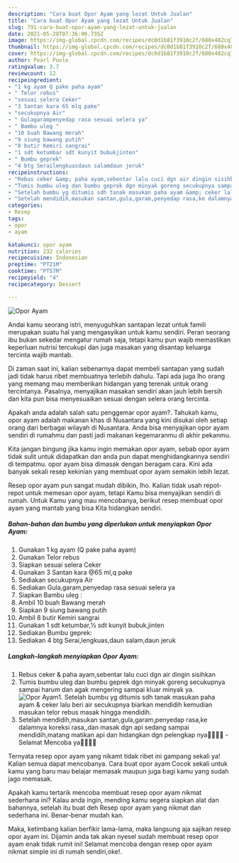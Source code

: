 ```yaml
---
description: "Cara buat Opor Ayam yang lezat Untuk Jualan"
title: "Cara buat Opor Ayam yang lezat Untuk Jualan"
slug: 791-cara-buat-opor-ayam-yang-lezat-untuk-jualan
date: 2021-05-28T07:36:06.735Z
image: https://img-global.cpcdn.com/recipes/dc0d1b81f3910c2f/680x482cq70/opor-ayam-foto-resep-utama.jpg
thumbnail: https://img-global.cpcdn.com/recipes/dc0d1b81f3910c2f/680x482cq70/opor-ayam-foto-resep-utama.jpg
cover: https://img-global.cpcdn.com/recipes/dc0d1b81f3910c2f/680x482cq70/opor-ayam-foto-resep-utama.jpg
author: Pearl Poole
ratingvalue: 3.7
reviewcount: 12
recipeingredient:
- "1 kg ayam Q pake paha ayam"
- " Telor rebus"
- "sesuai selera Ceker"
- "3 Santan kara 65 mlq pake"
- "secukupnya Air"
- " Gulagarampenyedap rasa sesuai selera ya"
- " Bambu uleg "
- "10 buah Bawang merah"
- "9 siung bawang putih"
- "8 butir Kemiri sangrai"
- "1 sdt ketumbar sdt kunyit bubukjinten"
- " Bumbu geprek"
- "4 btg Serailengkuasdaun salamdaun jeruk"
recipeinstructions:
- "Rebus ceker &amp; paha ayam,sebentar lalu cuci dgn air dingin sisihkan"
- "Tumis bumbu uleg dan bumbu geprek dgn minyak goreng secukupnya sampai harum dan agak mengering sampai kluar minyak ya."
- "Setelah bumbu yg ditumis sdh tanak masukan paha ayam &amp; ceker lalu beri air secukupnya biarkan mendidih kemudian masukan telor rebus masak hingga mendidih."
- "Setelah mendidih,masukan santan,gula,garam,penyedap rasa,ke dalamnya koreksi rasa,,dan masak dgn api sedang sampai mendidih,matang matikan api dan hidangkan dgn pelengkap nya🙏🏻💜💜 Selamat Mencoba ya👌🏻👌🏻"
categories:
- Resep
tags:
- opor
- ayam

katakunci: opor ayam 
nutrition: 232 calories
recipecuisine: Indonesian
preptime: "PT21M"
cooktime: "PT57M"
recipeyield: "4"
recipecategory: Dessert

---
```



![Opor Ayam](https://img-global.cpcdn.com/recipes/dc0d1b81f3910c2f/680x482cq70/opor-ayam-foto-resep-utama.jpg)

Andai kamu seorang istri, menyuguhkan santapan lezat untuk famili merupakan suatu hal yang mengasyikan untuk kamu sendiri. Peran seorang ibu bukan sekedar mengatur rumah saja, tetapi kamu pun wajib memastikan keperluan nutrisi tercukupi dan juga masakan yang disantap keluarga tercinta wajib mantab.

Di zaman  saat ini, kalian sebenarnya dapat membeli santapan yang sudah jadi tidak harus ribet membuatnya terlebih dahulu. Tapi ada juga lho orang yang memang mau memberikan hidangan yang terenak untuk orang tercintanya. Pasalnya, menyajikan masakan sendiri akan jauh lebih bersih dan kita pun bisa menyesuaikan sesuai dengan selera orang tercinta. 



Apakah anda adalah salah satu penggemar opor ayam?. Tahukah kamu, opor ayam adalah makanan khas di Nusantara yang kini disukai oleh setiap orang dari berbagai wilayah di Nusantara. Anda bisa menyajikan opor ayam sendiri di rumahmu dan pasti jadi makanan kegemaranmu di akhir pekanmu.

Kita jangan bingung jika kamu ingin memakan opor ayam, sebab opor ayam tidak sulit untuk didapatkan dan anda pun dapat menghidangkannya sendiri di tempatmu. opor ayam bisa dimasak dengan beragam cara. Kini ada banyak sekali resep kekinian yang membuat opor ayam semakin lebih lezat.

Resep opor ayam pun sangat mudah dibikin, lho. Kalian tidak usah repot-repot untuk memesan opor ayam, tetapi Kamu bisa menyajikan sendiri di rumah. Untuk Kamu yang mau mencobanya, berikut resep membuat opor ayam yang mantab yang bisa Kita hidangkan sendiri.

<!--inarticleads1-->

##### Bahan-bahan dan bumbu yang diperlukan untuk menyiapkan Opor Ayam:

1. Gunakan 1 kg ayam (Q pake paha ayam)
1. Gunakan  Telor rebus
1. Siapkan sesuai selera Ceker
1. Gunakan 3 Santan kara @65 ml,q pake
1. Sediakan secukupnya Air
1. Sediakan  Gula,garam,penyedap rasa sesuai selera ya
1. Siapkan  Bambu uleg :
1. Ambil 10 buah Bawang merah
1. Siapkan 9 siung bawang putih
1. Ambil 8 butir Kemiri sangrai
1. Gunakan 1 sdt ketumbar,½ sdt kunyit bubuk,jinten
1. Sediakan  Bumbu geprek:
1. Sediakan 4 btg Serai,lengkuas,daun salam,daun jeruk




<!--inarticleads2-->

##### Langkah-langkah menyiapkan Opor Ayam:

1. Rebus ceker &amp; paha ayam,sebentar lalu cuci dgn air dingin sisihkan
1. Tumis bumbu uleg dan bumbu geprek dgn minyak goreng secukupnya sampai harum dan agak mengering sampai kluar minyak ya.
<img src="//assets-global.cpcdn.com/assets/icons/button_play-2c75c40dde080a61004c1f40b05d8f140eaff45d7e9e6481dc71c63d2e7c4909.png" alt="Opor Ayam">1. Setelah bumbu yg ditumis sdh tanak masukan paha ayam &amp; ceker lalu beri air secukupnya biarkan mendidih kemudian masukan telor rebus masak hingga mendidih.
1. Setelah mendidih,masukan santan,gula,garam,penyedap rasa,ke dalamnya koreksi rasa,,dan masak dgn api sedang sampai mendidih,matang matikan api dan hidangkan dgn pelengkap nya🙏🏻💜💜 - Selamat Mencoba ya👌🏻👌🏻




Ternyata resep opor ayam yang nikamt tidak ribet ini gampang sekali ya! Kalian semua dapat mencobanya. Cara buat opor ayam Cocok sekali untuk kamu yang baru mau belajar memasak maupun juga bagi kamu yang sudah jago memasak.

Apakah kamu tertarik mencoba membuat resep opor ayam nikmat sederhana ini? Kalau anda ingin, mending kamu segera siapkan alat dan bahannya, setelah itu buat deh Resep opor ayam yang nikmat dan sederhana ini. Benar-benar mudah kan. 

Maka, ketimbang kalian berfikir lama-lama, maka langsung aja sajikan resep opor ayam ini. Dijamin anda tak akan nyesel sudah membuat resep opor ayam enak tidak rumit ini! Selamat mencoba dengan resep opor ayam nikmat simple ini di rumah sendiri,oke!.

